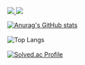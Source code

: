   <span align="center">
  <a href="https://www.instagram.com/yuuki08noah">
    <img src="https://img.shields.io/badge/Instagram-E4405F?style=for-the-badge&logo=Instagram&logoColor=white"/>
  </a>
</span>
<span align="center">
  <a href="https://velog.io/@yuuki08noah/posts/">
    <img src="https://img.shields.io/badge/velog-20C997?style=for-the-badge&logo=velog&logoColor=white"/>
  </a>
</span> 
  
  <span style='margin: auto'>[![Anurag's GitHub stats](https://github-readme-stats.vercel.app/api?username=yuuki08noah&theme=radical)](https://github.com/anuraghazra/github-readme-stats)</span>
  <br><br>
  ![Top Langs](https://github-readme-stats.vercel.app/api/top-langs/?username=yuuki08noah&langs_count=8&theme=radical)
  <br><br>
  [![Solved.ac Profile](http://mazassumnida.wtf/api/generate_badge?boj=yuuki08noah)](https://solved.ac/yuuki08noah)
</center>

